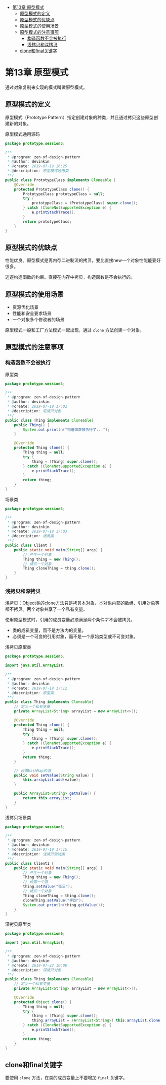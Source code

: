- [第13章 原型模式](#sec-1)
  - [原型模式的定义](#sec-1-1)
  - [原型模式的优缺点](#sec-1-2)
  - [原型模式的使用场景](#sec-1-3)
  - [原型模式的注意事项](#sec-1-4)
    - [构造函数不会被执行](#sec-1-4-1)
    - [浅拷贝和深拷贝](#sec-1-4-2)
  - [clone和final关键字](#sec-1-5)

# 第13章 原型模式<a id="sec-1"></a>

通过对象复制来实现的模式叫做原型模式。

## 原型模式的定义<a id="sec-1-1"></a>

原型模式（Prototype Pattern）指定创建对象的种类，并且通过拷贝这些原型创建新的对象。

原型模式通用源码

```java
package prototype.session3;

/**
 * @program: zen-of-design-pattern
 * @author: devinkin
 * @create: 2019-07-19 16:25
 * @description: 原型模式通用类
 **/
public class PrototypeClass implements Cloneable {
    @Override
    protected PrototypeClass clone() {
        PrototypeClass prototypeClass = null;
        try {
            prototypeClass = (PrototypeClass) super.clone();
        } catch (CloneNotSupportedException e) {
            e.printStackTrace();
        }
        return prototypeClass;
    }
}
```

## 原型模式的优缺点<a id="sec-1-2"></a>

性能优良。原型模式是再内存二进制流的拷贝，要比直接new一个对象性能能要好很多。

逃避构造函数的约束。直接在内存中拷贝，构造函数是不会执行的。

## 原型模式的使用场景<a id="sec-1-3"></a>

-   资源优化场景
-   性能和安全要求场景
-   一个对象多个修改者的场景

原型模式一般和工厂方法模式一起出现，通过 `clone` 方法创建一个对象。

## 原型模式的注意事项<a id="sec-1-4"></a>

### 构造函数不会被执行<a id="sec-1-4-1"></a>

原型类

```java
package prototype.session4;

/**
 * @program: zen-of-design-pattern
 * @author: devinkin
 * @create: 2019-07-19 17:02
 * @description: 可拷贝对象
 **/
public class Thing implements Cloneable{
    public Thing() {
        System.out.println("构造函数被执行了...");
    }

    @Override
    protected Thing clone() {
        Thing thing = null;
        try {
            thing = (Thing) super.clone();
        } catch (CloneNotSupportedException e) {
            e.printStackTrace();
        }
        return thing;
    }
}
```

场景类

```java
package prototype.session4;

/**
 * @program: zen-of-design-pattern
 * @author: devinkin
 * @create: 2019-07-19 17:03
 * @description: 场景类
 **/
public class Client {
    public static void main(String[] args) {
        // 产生一个对象
        Thing thing = new Thing();
        // 拷贝一个对象
        Thing cloneThing = thing.clone();
    }
}
```

### 浅拷贝和深拷贝<a id="sec-1-4-2"></a>

浅拷贝：Object类的clone方法只是拷贝本对象，本对象内部的数组、引用对象等都不拷贝。两个对象共享了一个私有变量。

使用原型模式时，引用的成员变量必须满足两个条件才不会被拷贝。

-   类的成员变量，而不是方法内的变量。
-   必须是一个可变的引用对象，而不是一个原始类型或不可变对象。

浅拷贝原型类

```java
package prototype.session5;

import java.util.ArrayList;

/**
 * @program: zen-of-design-pattern
 * @author: devinkin
 * @create: 2019-07-19 17:12
 * @description: 原型类
 **/
public class Thing implements Cloneable{
    // 定义一个私有变量
    private ArrayList<String> arrayList = new ArrayList<>();

    @Override
    protected Thing clone() {
        Thing thing = null;
        try {
            thing = (Thing) super.clone();
        } catch (CloneNotSupportedException e) {
            e.printStackTrace();
        }
        return thing;
    }

    // 设置HashMap的值
    public void setValue(String value) {
        this.arrayList.add(value);
    }

    public ArrayList<String> getValue() {
        return this.arrayList;
    }
}
```

浅拷贝场景类

```java
package prototype.session5;

/**
 * @program: zen-of-design-pattern
 * @author: devinkin
 * @create: 2019-07-19 17:15
 * @description: 浅拷贝测试类
 **/
public class Client1 {
    public static void main(String[] args) {
        // 产生一个对象
        Thing thing = new Thing();
        // 设置一个值
        thing.setValue("张三");
        // 拷贝一个对象
        Thing cloneThing = thing.clone();
        cloneThing.setValue("李四");
        System.out.println(thing.getValue());
    }
}
```

深拷贝原型类

```java
package prototype.session6;

import java.util.ArrayList;

/**
 * @program: zen-of-design-pattern
 * @author: devinkin
 * @create: 2019-07-22 10:00
 * @description: 深拷贝对象
 **/
public class Thing implements Cloneable{
    // 定义一个私有变量
    private ArrayList<String> arrayList = new ArrayList<>();

    @Override
    protected Object clone() {
        Thing thing = null;
        try {
            thing = (Thing) super.clone();
            thing.arrayList = (ArrayList<String>) this.arrayList.clone();
        } catch (CloneNotSupportedException e) {
            e.printStackTrace();
        }
        return thing;
    }
}
```

## clone和final关键字<a id="sec-1-5"></a>

要使用 `clone` 方法，在类的成员变量上不要增加 `final` 关键字。
